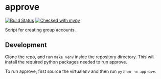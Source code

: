 # approve
[![Build Status](https://jenkins.ocf.berkeley.edu/buildStatus/icon?job=ocf/approve/master)](https://jenkins.ocf.berkeley.edu/job/ocf/job/approvejob/master/)
[![Checked with mypy](http://www.mypy-lang.org/static/mypy_badge.svg)](http://mypy-lang.org/)

Script for creating group accounts.

## Development

Clone the repo, and run `make venv` inside the repository directory. This will
install the required python packages needed to run approve.

To run approve, first source the virtualenv and then run `python -m approve`.
